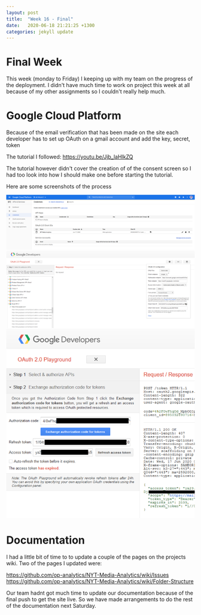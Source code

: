 ```yaml
---
layout: post
title:  "Week 16 - Final"
date:   2020-06-18 21:21:25 +1300
categories: jekyll update
---
```


# Final Week

This week (monday to Friday) I keeping up with my team on the progress of the deployment. I didn't have much time to work on project this week at all because of my other assignments so I couldn't really help much. 

# Google Cloud Platform

Because of the email verification that has been made on the site each developer has to set up OAuth on a gmail account and add the key, secret, token 

The tutorial I followed: https://youtu.be/Jjb_laHlkZQ

The tutorial however didn't cover the creation of of the consent screen so I had too look into how I should make one before starting the tutorial.

Here are some screenshots of the process

![alt text](images/Screenshot_Google-Cloud-Platform.png)
![alt text](images/Screenshot_OAuth-2-Playground_1.png)
![alt text](images/Screenshot_OAuth-2-Playground_2.png)

# Documentation

I had a little bit of time to to update a couple of the pages on the projects wiki. Two of the pages I updated were:

https://github.com/op-analytics/NYT-Media-Analytics/wiki/Issues
https://github.com/op-analytics/NYT-Media-Analytics/wiki/Folder-Structure

Our team hadnt got much time to update our documentation because of the final push to get the site live. So we have made arrangements to do the rest of the documentation next Saturday.